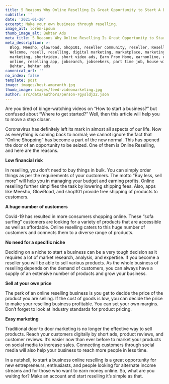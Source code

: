 ```yaml
---
title: 5 Reasons Why Online Reselling Is Great Opportunity to Start A Business
subtitle: ''
date: '2021-01-20'
excerpt: Make your own business through reselling.
image_alt: lorem-ipsum
thumb_image_alt: Behtar Ads
meta_title: 5 Reasons Why Online Reselling Is Great Opportunity to Start A Business
meta_description: >-
  Blog, Meesho, glowroad, Shop101, reseller community, reseller, Resellers Are
  Welcome, resell, reselling, digital marketing, marketplace, marketing digital,
  marketing, shortvideo, short video ads, Earn From Home, earnonline, earn money
  online, reselling app, jobsearch, jobseekers, part time job, house wife,
  Behtar, behtar ads
canonical_url: ''
no_index: false
template: post
image: images/best-amaranth.jpg
thumb_image: images/feed-videomarketing.jpg
author: src/data/authors/person-7gysldjz2.json
---
```

Are you tired of binge-watching videos on
“How to start a business?” but confused about “Where to get started?” Well,
then this article will help you to move a step closer.

Coronavirus has definitely left its mark in almost all aspects of our life. Now as everything is coming back to normal;
we cannot ignore the fact that “Online Shopping” has become a part of the new
normal. This has opened the door of an opportunity to be seized. One of them is Online
Reselling, and here are the reasons.

**Low financial risk**

In reselling, you don’t need to buy things in bulk. You can simply order things as per the requirements of your customers. The motto “Buy less, sell more” will help you in managing your budget and earning profits. Online reselling further simplifies the task by lowering shipping fees. Also, apps like Meesho, GlowRoad, and shop101 provide free shipping of products to customers.

**A huge number of customers**

Covid-19 has resulted in more consumers shopping online. These “sofa surfing” customers are looking for a variety of products that are accessible as well as affordable. Online reselling caters to this huge number of customers and connects them to a diverse range of products.

**No need for a specific niche**

Deciding on a niche to start a business can be a very tough decision as it requires a lot of market research, analysis, and expertise. If you become a reseller you will be able to sell various products. As the whole business of reselling depends on the demand of customers, you can always
have a supply of an extensive number of products and grow your business.

**Sell at your own price**

The perk of an online reselling business is you get to decide the price of the product you are selling. If the cost of goods is low, you can decide the price to make your reselling business profitable. You can set your own margins. Don’t forget to look at industry standards for product pricing.

**Easy marketing**

Traditional door to door marketing is no longer the effective way to sell products. Reach your customers digitally by short ads, product reviews, and customer reviews. It’s easier now than ever before to market your products on social media to increase sales. Connecting customers through social media will also help your business to reach more people in less time.

In a nutshell, to start a business online reselling is a great opportunity for new entrepreneurs, enthusiasts, and people looking for alternate income streams and for those who want to earn money online. So, what are you waiting for? Make an account and start reselling it’s simple as that.
